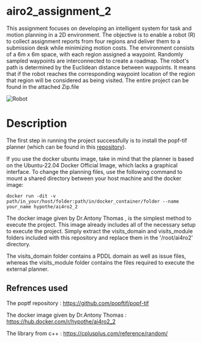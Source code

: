 # airo2_assignment_2
This assignment focuses on developing an intelligent system for task and motion planning in a 2D environment. The objective is to enable a robot (R) to collect assignment reports from four regions and deliver them to a submission desk while minimizing motion costs. The environment consists of a 6m x 6m space, with each region assigned a waypoint. Randomly sampled waypoints are interconnected to create a roadmap. The robot's path is determined by the Euclidean distance between waypoints. It means that if the robot reaches the corresponding waypoint location of the region that region will be considered as being visited. The entire project can be found in the attached Zip.file

![Robot](https://github.com/AichaAbbad/airo2_assignment_2/Map/)

# Description
The first step in running the project successfully is to install the popf-tif planner (which can be found in this [repository](https://github.com/popftif/popf-tif )).

If you use the docker ubuntu image, take in mind that the planner is based on the Ubuntu-22.04 Docker Official Image, which lacks a graphical interface.
To change the planning files, use the following command to mount a shared directory between your host machine and the docker image: 

 ```docker run -dit -v path/in_your/host/folder:path/in/docker_container/folder --name your_name hypothe/ai4ro2_2```

The docker image given by Dr.Antony Thomas , is the simplest method to execute the project. This image already includes all of the necessary setup to execute the project.
Simply extract the visits_domain and visits_module folders included with this repository and replace them in the '/root/ai4ro2' directory. 

The visits_domain folder contains a PDDL domain as well as issue files, whereas the visits_module folder contains the files required to execute the external planner.



## Refrences used
The poptf repository : https://github.com/popftif/popf-tif 

The docker image given by Dr.Antony Thomas : https://hub.docker.com/r/hypothe/ai4ro2_2

The <random> library from c++ : https://cplusplus.com/reference/random/
